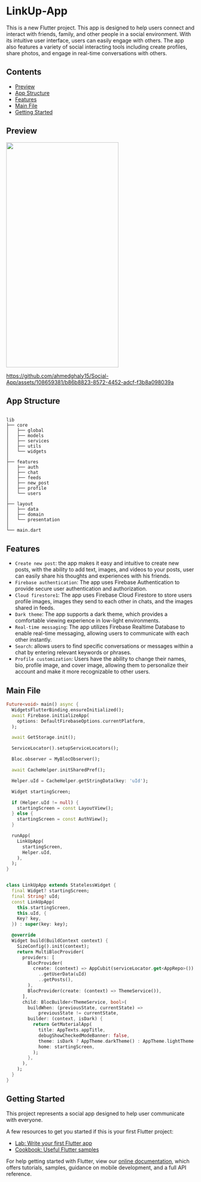 # LinkUp-App

This is a new Flutter project. This app is designed to help users connect and interact with friends, family, and other people in a social environment. With its intuitive user interface, users can easily engage with others. The app also features a variety of social interacting tools including create profiles, share photos, and engage in real-time conversations with others.

## Contents

- [Preview](#preview)
- [App Structure](#app-structure)
- [Features](#features)
- [Main File](#main-file)
- [Getting Started](#getting-started)

## Preview

<div style="display: flex" > 
  <img style="display: inline-block" src="https://github.com/ahmedghaly15/Social-App/assets/108659381/ae5a1813-8e3b-4fac-a28a-e8d90a60c2b3" width= "300" height = "600"/>
</div>

https://github.com/ahmedghaly15/Social-App/assets/108659381/b86b8823-8572-4452-adcf-f3b8a098039a

## App Structure

```

lib
├── core
│   ├── global
│   ├── models
│   ├── services
│   ├── utils
│   └── widgets
│
├── features
│   ├── auth
│   ├── chat
│   ├── feeds
│   ├── new_post
│   ├── profile
│   └── users
│
├── layout
│   ├── data
│   ├── domain
│   └── presentation
│
└── main.dart

```

## Features

- `Create new post`: the app makes it easy and intuitive to create new posts, with the ability to add text, images, and videos to your posts, user can easily share his thoughts and experiences with his friends.
- `Firebase authentication`: The app uses Firebase Authentication to provide secure user authentication and authorization.
- `Cloud firestore1`: The app uses Firebase Cloud Firestore to store users profile images, images they send to each other in chats, and the images shared in feeds.
- `Dark theme`: The app supports a dark theme, which provides a comfortable viewing experience in low-light environments.
- `Real-time messaging`: The app utilizes Firebase Realtime Database to enable real-time messaging, allowing users to communicate with each other instantly.
- `Search`: allows users to find specific conversations or messages within a chat by entering relevant keywords or phrases.
- `Profile customization`: Users have the ability to change their names, bio, profile image, and cover image, allowing them to personalize their account and make it more recognizable to other users.

## Main File

```dart
Future<void> main() async {
  WidgetsFlutterBinding.ensureInitialized();
  await Firebase.initializeApp(
    options: DefaultFirebaseOptions.currentPlatform,
  );

  await GetStorage.init();

  ServiceLocator().setupServiceLocators();

  Bloc.observer = MyBlocObserver();

  await CacheHelper.initSharedPref();

  Helper.uId = CacheHelper.getStringData(key: 'uId');

  Widget startingScreen;

  if (Helper.uId != null) {
    startingScreen = const LayoutView();
  } else {
    startingScreen = const AuthView();
  }

  runApp(
    LinkUpApp(
      startingScreen,
      Helper.uId,
    ),
  );
}


class LinkUpApp extends StatelessWidget {
  final Widget? startingScreen;
  final String? uId;
  const LinkUpApp(
    this.startingScreen,
    this.uId, {
    Key? key,
  }) : super(key: key);

  @override
  Widget build(BuildContext context) {
    SizeConfig().init(context);
    return MultiBlocProvider(
      providers: [
        BlocProvider(
          create: (context) => AppCubit(serviceLocator.get<AppRepo>())
            ..getUserData(uId)
            ..getPosts(),
        ),
        BlocProvider(create: (context) => ThemeService()),
      ],
      child: BlocBuilder<ThemeService, bool>(
        buildWhen: (previousState, currentState) =>
            previousState != currentState,
        builder: (context, isDark) {
          return GetMaterialApp(
            title: AppTexts.appTitle,
            debugShowCheckedModeBanner: false,
            theme: isDark ? AppTheme.darkTheme() : AppTheme.lightTheme(),
            home: startingScreen,
          );
        },
      ),
    );
  }
}

```

## Getting Started

This project represents a social app designed to help user communicate with everyone.

A few resources to get you started if this is your first Flutter project:

- [Lab: Write your first Flutter app](https://flutter.dev/docs/get-started/codelab)
- [Cookbook: Useful Flutter samples](https://flutter.dev/docs/cookbook)

For help getting started with Flutter, view our
[online documentation](https://flutter.dev/docs), which offers tutorials,
samples, guidance on mobile development, and a full API reference.
